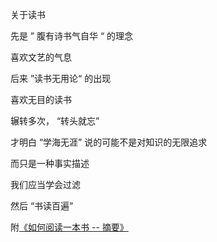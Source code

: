 关于读书  



先是 ” 腹有诗书气自华 “ 的理念  

喜欢文艺的气息  

后来 ”读书无用论“ 的出现  

喜欢无目的读书  



辗转多次， “转头就忘”  

才明白 “学海无涯” 说的可能不是对知识的无限追求  

而只是一种事实描述  

我们应当学会过滤  

然后 “书读百遍”  



附[《如何阅读一本书 -- 摘要》](../books/how-to-read-a-book/how-to-read-a-book-index.md)







